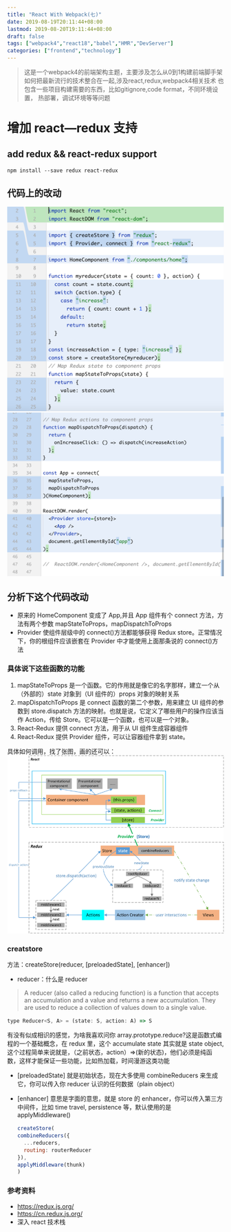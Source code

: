 ```yaml
---
title: "React With Webpack(七)"
date: 2019-08-19T20:11:44+08:00
lastmod: 2019-08-20T19:11:44+08:00
draft: false
tags: ["webpack4","react18","babel","HMR","DevServer"]
categories: ["frontend","technology"]
---
```


> 这是一个webpack4的前端架构主题，主要涉及怎么从0到1构建前端脚手架
> 如何把最新流行的技术整合在一起,涉及react,redux,webpack4相关技术
> 也包含一些项目构建需要的东西，比如gitignore,code format，不同环境设置，
> 热部署，调试环境等等问题


# 增加 react—redux 支持

## add redux && react-redux support

```shell script
npm install --save redux react-redux
```

## 代码上的改动

![react_redux](/images/1.png)
![react_redux](/images/2.png)

## 分析下这个代码改动

- 原来的 HomeComponent 变成了 App,并且 App 组件有个 connect 方法，方法有两个参数 mapStateToProps，mapDispatchToProps
- Provider 使组件层级中的 connect()方法都能够获得 Redux store。正常情况下，你的根组件应该嵌套在 Provider 中才能使用上面那条说的 connect()方法

### 具体说下这些函数的功能

1. mapStateToProps 是一个函数。它的作用就是像它的名字那样，建立一个从（外部的）state 对象到（UI 组件的）props 对象的映射关系
2. mapDispatchToProps 是 connect 函数的第二个参数，用来建立 UI 组件的参数到 store.dispatch 方法的映射。也就是说，它定义了哪些用户的操作应该当作 Action，传给 Store。它可以是一个函数，也可以是一个对象。
3. React-Redux 提供 connect 方法，用于从 UI 组件生成容器组件
4. React-Redux 提供 Provider 组件，可以让容器组件拿到 state。

具体如何调用，找了张图，画的还可以：
![react-redux-workflow.png](/images/react-redux-workflow.png)

### creatstore

方法：createStore(reducer, [preloadedState], [enhancer])

- reducer：什么是 reducer

> A reducer (also called a reducing function) is a function that accepts an accumulation and a value and returns a new accumulation. They are used to reduce a collection of values down to a single value.

```javascript
type Reducer<S, A> = (state: S, action: A) => S
```

有没有似成相识的感觉，为啥我喜欢问你 array.prototype.reduce?这是函数式编程的一个基础概念，在 redux 里，这个 accumulate state 其实就是 state object,这个过程简单来说就是，（之前状态，action）=>(新的状态)，他们必须是纯函数，这样才能保证一些功能，比如热加载，时间漫游这类功能

- \[preloadedState\]
  就是初始状态，现在大多使用 combineReducers 来生成它，你可以传入你 reducer 认识的任何数据（plain object）
- \[enhancer\]
  意思是字面的意思，就是 store 的 enhancer，你可以传入第三方中间件，比如 time travel, persistence 等，默认使用的是 applyMiddleware()

  ```javascript
  createStore(
  combineReducers({
    ...reducers,
    routing: routerReducer
  }),
  applyMiddleware(thunk)
  )
  ```

### 参考资料

- https://redux.js.org/
- https://cn.redux.js.org/
- 深入 react 技术栈
